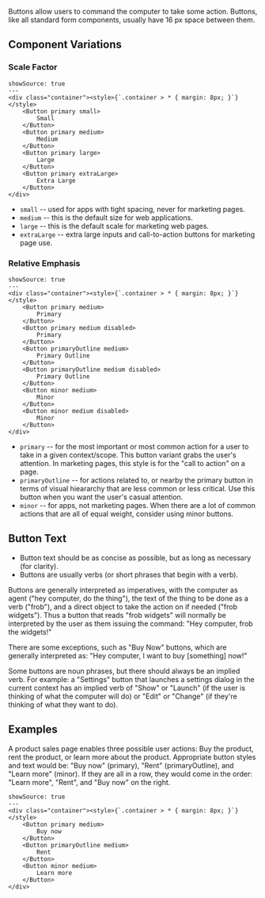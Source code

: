 Buttons allow users to command the computer to take some action. Buttons, like all standard form components, usually have 16 px space between them.

## Component Variations

### Scale Factor

```react
showSource: true
---
<div class="container"><style>{`.container > * { margin: 8px; }`}</style>
	<Button primary small>
		Small
	</Button>
	<Button primary medium>
		Medium
	</Button>
	<Button primary large>
		Large
	</Button>
	<Button primary extraLarge>
		Extra Large
	</Button>
</div>
```

* `small` -- used for apps with tight spacing, never for marketing pages.
* `medium` -- this is the default size for web applications.
* `large` -- this is the default scale for marketing web pages.
* `extraLarge` -- extra large inputs and call-to-action buttons for marketing page use.

### Relative Emphasis


```react
showSource: true
---
<div class="container"><style>{`.container > * { margin: 8px; }`}</style>
	<Button primary medium>
		Primary
	</Button>
	<Button primary medium disabled>
		Primary
	</Button>
	<Button primaryOutline medium>
		Primary Outline
	</Button>
	<Button primaryOutline medium disabled>
		Primary Outline
	</Button>
	<Button minor medium>
		Minor
	</Button>
	<Button minor medium disabled>
		Minor
	</Button>
</div>
```

* `primary` -- for the most important or most common action for a user to take in a given context/scope. This button variant grabs the user's attention. In marketing pages, this style is for the "call to action" on a page.
* `primaryOutline` -- for actions related to, or nearby the primary button in terms of visual hieararchy that are less common or less critical. Use this button when you want the user's casual attention.
* `minor` -- for apps, not marketing pages. When there are a lot of common actions that are all of equal weight, consider using minor buttons.

## Button Text

* Button text should be as concise as possible, but as long as necessary (for clarity).
* Buttons are usually verbs (or short phrases that begin with a verb).

Buttons are generally interpreted as imperatives, with the computer as agent ("hey computer, do the thing"), the text of the thing to be done as a verb ("frob"), and a direct object to take the action on if needed ("frob widgets"). Thus a button that reads "frob widgets" will normally be interpreted by the user as them issuing the command: "Hey computer, frob the widgets!"

There are some exceptions, such as "Buy Now" buttons, which are generally interpreted as: "Hey computer, I want to buy [something] now!"

Some buttons are noun phrases, but there should always be an implied verb. For example: a "Settings" button that launches a settings dialog in the current context has an implied verb of "Show" or "Launch" (if the user is thinking of what the computer will do) or "Edit" or "Change" (if they're thinking of what they want to do).

## Examples

A product sales page enables three possible user actions: Buy the product, rent the product, or learn more about the product. Appropriate button styles and text would be: "Buy now" (primary), "Rent" (primaryOutline), and "Learn more" (minor). If they are all in a row, they would come in the order: "Learn more", "Rent", and "Buy now" on the right.


```react
showSource: true
---
<div class="container"><style>{`.container > * { margin: 8px; }`}</style>
	<Button primary medium>
		Buy now
	</Button>
	<Button primaryOutline medium>
		Rent
	</Button>
	<Button minor medium>
		Learn more
	</Button>
</div>
```
